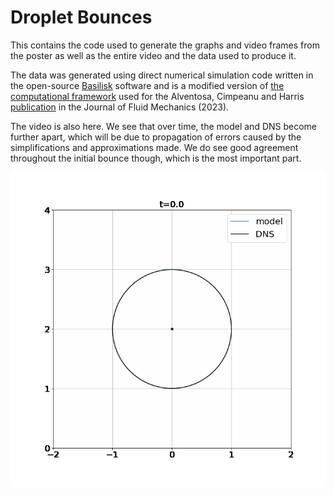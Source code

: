 # Droplet Bounces


This contains the code used to generate the graphs and video frames from the poster as well as the entire video and the data used to produce it.

The data was generated using direct numerical simulation code written in the open-source [Basilisk](http://basilisk.fr/) software and is a modified version of [the computational framework](https://github.com/rcsc-group/BouncingDroplets) used for the Alventosa, Cimpeanu and Harris [publication](https://www.cambridge.org/core/journals/journal-of-fluid-mechanics/article/inertiocapillary-rebound-of-a-droplet-impacting-a-fluid-bath/93C2414D27C42F17BF67587E9C5BA6AF) in the Journal of Fluid Mechanics (2023).


The video is also here. We see that over time, the model and DNS become further apart, which will be due to propagation of errors caused by the simplifications and approximations made. We do see good agreement throughout the initial bounce though, which is the most important part.


![video](https://github.com/WilliamGillow/oil_droplet_bounce/blob/main/oil_droplet_interface_shape_comparison.gif)
